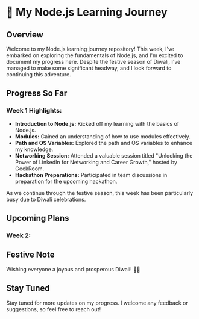 # 🚀 My Node.js Learning Journey

## Overview
Welcome to my Node.js learning journey repository! This week, I've embarked on exploring the fundamentals of Node.js, and I'm excited to document my progress here. Despite the festive season of Diwali, I've managed to make some significant headway, and I look forward to continuing this adventure.

## Progress So Far

### Week 1 Highlights:
- **Introduction to Node.js:** Kicked off my learning with the basics of Node.js.
- **Modules:** Gained an understanding of how to use modules effectively.
- **Path and OS Variables:** Explored the path and OS variables to enhance my knowledge.
- **Networking Session:** Attended a valuable session titled "Unlocking the Power of LinkedIn for Networking and Career Growth," hosted by GeekRoom.
- **Hackathon Preparations:** Participated in team discussions in preparation for the upcoming hackathon.

As we continue through the festive season, this week has been particularly busy due to Diwali celebrations. 

## Upcoming Plans

### Week 2:


## Festive Note
Wishing everyone a joyous and prosperous Diwali! 🌟✨

## Stay Tuned
Stay tuned for more updates on my progress. I welcome any feedback or suggestions, so feel free to reach out!
